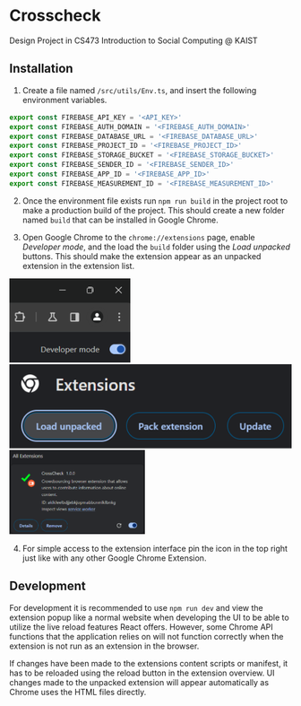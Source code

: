 # Crosscheck

Design Project in CS473 Introduction to Social Computing @ KAIST

## Installation

1. Create a file named `/src/utils/Env.ts`, and insert the following environment variables.

```ts
export const FIREBASE_API_KEY = '<API_KEY>'
export const FIREBASE_AUTH_DOMAIN = '<FIREBASE_AUTH_DOMAIN>'
export const FIREBASE_DATABASE_URL = '<FIREBASE_DATABASE_URL>'
export const FIREBASE_PROJECT_ID = '<FIREBASE_PROJECT_ID>'
export const FIREBASE_STORAGE_BUCKET = '<FIREBASE_STORAGE_BUCKET>'
export const FIREBASE_SENDER_ID = '<FIREBASE_SENDER_ID>'
export const FIREBASE_APP_ID = '<FIREBASE_APP_ID>'
export const FIREBASE_MEASUREMENT_ID = '<FIREBASE_MEASUREMENT_ID>'
```

2. Once the environment file exists run `npm run build` in the project root to make a production build of the project.
   This should create a new folder named `build` that can be installed in Google Chrome.

3. Open Google Chrome to the `chrome://extensions` page, enable _Developer mode_, and the load the `build` folder using the _Load unpacked_ buttons.
   This should make the extension appear as an unpacked extension in the extension list.

 <img src="img/dev_mode.png" height="150" />
 <img src="img/load_unpacked.png" height="150" />
 <img src="img/extension_listing.png" height="150" />

4.  For simple access to the extension interface pin the icon in the top right just like with any other Google Chrome Extension.

## Development

For development it is recommended to use `npm run dev` and view the extension popup like a normal website when developing the UI to be able to utilize the live reload features React offers. However, some Chrome API functions that the application relies on will not function correctly when the extension is not run as an extension in the browser.

If changes have been made to the extensions content scripts or manifest, it has to be reloaded using the reload button in the extension overview.
UI changes made to the unpacked extension will appear automatically as Chrome uses the HTML files directly.
